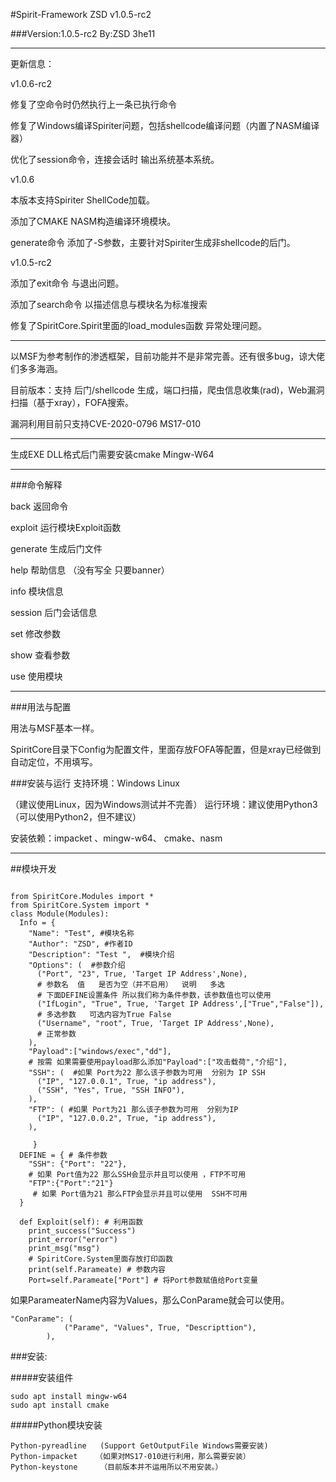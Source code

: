 
#Spirit-Framework ZSD v1.0.5-rc2

###Version:1.0.5-rc2   By:ZSD 3he11

***
更新信息：

v1.0.6-rc2
  
  修复了空命令时仍然执行上一条已执行命令

  修复了Windows编译Spiriter问题，包括shellcode编译问题（内置了NASM编译器）

  优化了session命令，连接会话时 输出系统基本系统。
  

v1.0.6 

  本版本支持Spiriter ShellCode加载。

  添加了CMAKE NASM构造编译环境模块。
  
  generate命令 添加了-S参数，主要针对Spiriter生成非shellcode的后门。

v1.0.5-rc2

  添加了exit命令 与退出问题。 
  
  添加了search命令 以描述信息与模块名为标准搜索
  
  修复了SpiritCore.Spirit里面的load_modules函数 异常处理问题。


***

以MSF为参考制作的渗透框架，目前功能并不是非常完善。还有很多bug，谅大佬们多多海涵。


目前版本：支持 后门/shellcode 生成，端口扫描，爬虫信息收集(rad)，Web漏洞扫描（基于xray），FOFA搜索。


漏洞利用目前只支持CVE-2020-0796 MS17-010

***
  生成EXE DLL格式后门需要安装cmake Mingw-W64
***
###命令解释

back           返回命令

exploit       运行模块Exploit函数

generate    生成后门文件

help           帮助信息 （没有写全 只要banner）

info            模块信息

session      后门会话信息

set             修改参数

show         查看参数

use            使用模块

***
###用法与配置

用法与MSF基本一样。

SpiritCore目录下Config为配置文件，里面存放FOFA等配置，但是xray已经做到自动定位，不用填写。

###安装与运行
支持环境：Windows Linux

（建议使用Linux，因为Windows测试并不完善）
运行环境：建议使用Python3（可以使用Python2，但不建议）

安装依赖：impacket 、mingw-w64、 cmake、nasm

***
##模块开发
~~~

from SpiritCore.Modules import *
from SpiritCore.System import *
class Module(Modules):
  Info = {
    "Name": "Test", #模块名称
    "Author": "ZSD", #作者ID
    "Description": "Test ",  #模块介绍
    "Options": (  #参数介绍
      ("Port", "23", True, 'Target IP Address',None),
      # 参数名  值   是否为空（并不启用）  说明   多选
      # 下面DEFINE设置条件 所以我们称为条件参数，该参数值也可以使用
      ("IfLogin", "True", True, 'Target IP Address',["True","False"]),
      # 多选参数   可选内容为True False
      ("Username", "root", True, 'Target IP Address',None),
      # 正常参数  
    ),
    "Payload":["windows/exec","dd"],
    # 按需 如果需要使用payload那么添加"Payload":["攻击载荷","介绍"],
    "SSH": (  #如果 Port为22 那么该子参数为可用  分别为 IP SSH
      ("IP", "127.0.0.1", True, "ip address"), 
      ("SSH", "Yes", True, "SSH INFO"),
    ),
    "FTP": ( #如果 Port为21 那么该子参数为可用  分别为IP
      ("IP", "127.0.0.2", True, "ip address"),
    ),

     }
  DEFINE = { # 条件参数 
    "SSH": {"Port": "22"}, 
    # 如果 Port值为22 那么SSH会显示并且可以使用 ，FTP不可用
    "FTP":{"Port":"21"}
     # 如果 Port值为21 那么FTP会显示并且可以使用  SSH不可用
  }

  def Exploit(self): # 利用函数
    print_success("Success")
    print_error("error")
    print_msg("msg")  
    # SpiritCore.System里面存放打印函数
    print(self.Parameate) # 参数内容
    Port=self.Parameate["Port"] # 将Port参数赋值给Port变量

~~~

如果ParameaterName内容为Values，那么ConParame就会可以使用。

~~~~
"ConParame": (
			("Parame", "Values", True, "Descripttion"),
		),
~~~~



###安装:

#####安装组件
~~~~
sudo apt install mingw-w64
sudo apt install cmake
~~~~


#####Python模块安装
~~~~
Python-pyreadline   (Support GetOutputFile Windows需要安装)
Python-impacket    （如果对MS17-010进行利用，那么需要安装）
Python-keystone 	（目前版本并不运用所以不用安装。）
~~~~
